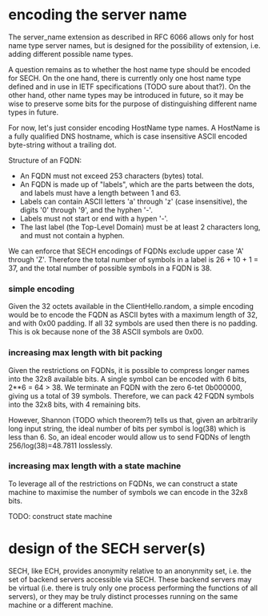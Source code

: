 

# encoding the server name
The server_name extension as described in RFC 6066 allows only
for host name type server names, but is designed for the possibility
of extension, i.e. adding different possible name types.

A question remains as to whether the host name type should be encoded
for SECH. On the one hand, there is currently only one host name type
defined and in use in IETF specifications (TODO sure about that?).
On the other hand, other name types may be introduced in future,
so it may be wise to preserve some bits for the purpose of
distinguishing different name types in future.

For now, let's just consider encoding HostName type names.
A HostName is a fully qualified DNS hostname, which is
case insensitive ASCII encoded byte-string without a trailing dot.

Structure of an FQDN:
- An FQDN must not exceed 253 characters (bytes) total.
- An FQDN is made up of "labels", which are the parts between the dots, and labels must have a length between 1 and 63.
- Labels can contain ASCII letters 'a' through 'z' (case insensitive), the digits '0' through '9', and the hyphen '-'.
- Labels must not start or end with a hypen '-'.
- The last label (the Top-Level Domain) must be at  least 2 characters long, and must not contain a hyphen.

We can enforce that SECH encodings of FQDNs exclude upper case 'A' through 'Z'.
Therefore the total number of symbols in a label is 26 + 10 + 1 = 37, and the total number
of possible symbols in a FQDN is 38.

### simple encoding
Given the 32 octets available in the ClientHello.random, a simple encoding would be to encode the FQDN
as ASCII bytes with a maximum length of 32, and with 0x00 padding. If all 32 symbols are used then there is no padding.
This is ok because none of the 38 ASCII symbols are 0x00.

### increasing max length with bit packing
Given the restrictions on FQDNs, it is possible to compress longer names into the 32x8 available bits.
A single symbol can be encoded with 6 bits, 2**6 = 64 > 38.
We terminate an FQDN with the zero 6-tet 0b000000, giving us a total of 39 symbols.
Therefore, we can pack 42 FQDN symbols into the 32x8 bits, with 4 remaining bits.

However, Shannon (TODO which theorem?) tells us that, given an arbitrarily long input string,
the ideal number of bits per symbol is log(38) which is less than 6.
So, an ideal encoder would allow us to send FQDNs of length 256/log(38)=48.7811
losslessly.

### increasing max length with a state machine
To leverage all of the restrictions on FQDNs, we can construct a state machine to
maximise the number of symbols we can encode in the 32x8 bits.

TODO: construct state machine

# design of the SECH server(s)
SECH, like ECH, provides anonymity relative to an anonynmity set,
i.e. the set of backend servers accessible via SECH.
These backend servers may be virtual (i.e. there is truly only one process
performing the functions of all servers), or they may be
truly distinct processes running on the same machine or a different machine.
